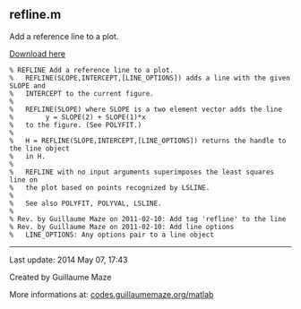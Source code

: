 ## refline.m ##
Add a reference line to a plot.

[Download here](http://guillaumemaze.googlecode.com/svn/trunk/matlab/codes/overwrite/refline.m)

```
% REFLINE Add a reference line to a plot.
%   REFLINE(SLOPE,INTERCEPT,[LINE_OPTIONS]) adds a line with the given SLOPE and
%   INTERCEPT to the current figure.
%
%   REFLINE(SLOPE) where SLOPE is a two element vector adds the line
%        y = SLOPE(2) + SLOPE(1)*x 
%   to the figure. (See POLYFIT.)
%
%   H = REFLINE(SLOPE,INTERCEPT,[LINE_OPTIONS]) returns the handle to the line object
%   in H.
%
%   REFLINE with no input arguments superimposes the least squares line on 
%   the plot based on points recognized by LSLINE.
%
%   See also POLYFIT, POLYVAL, LSLINE. 
%
% Rev. by Guillaume Maze on 2011-02-10: Add tag 'refline' to the line
% Rev. by Guillaume Maze on 2011-02-10: Add line options
%	LINE_OPTIONS: Any options pair to a line object
```

---

Last update: 2014 May 07, 17:43

Created by Guillaume Maze

More informations at: [codes.guillaumemaze.org/matlab](http://codes.guillaumemaze.org/matlab)